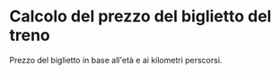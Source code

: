 Calcolo del prezzo del biglietto del treno
===

Prezzo del biglietto in base all'età e ai kilometri perscorsi.
